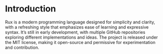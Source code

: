 # Introduction

Rux is a modern programming language designed for simplicity and clarity, with a refreshing style that emphasizes ease of learning and expressive syntax. It’s still in early development, with multiple GitHub repositories exploring different implementations and ideas. The project is released under the MIT license, making it open-source and permissive for experimentation and contribution.
